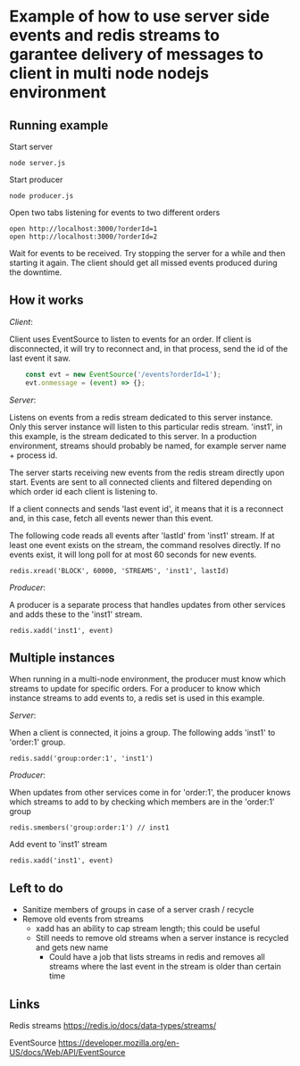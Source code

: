 # Example of how to use server side events and redis streams to garantee delivery of messages to client in multi node nodejs environment

## Running example

Start server

    node server.js

Start producer

    node producer.js

Open two tabs listening for events to two different orders

    open http://localhost:3000/?orderId=1
    open http://localhost:3000/?orderId=2

Wait for events to be received. Try stopping the server for a while and then starting it again. The client should get all missed events produced during the downtime.

## How it works

_Client_:

Client uses EventSource to listen to events for an order. If client is disconnected, it will try to reconnect and, in that process, send the id of the last event it saw.

```javascript
    const evt = new EventSource('/events?orderId=1');
    evt.onmessage = (event) => {};
```

_Server_:

Listens on events from a redis stream dedicated to this server instance. 
Only this server instance will listen to this particular redis stream. 'inst1', in this example, is the stream dedicated to this server. In a production environment, streams should probably be named, for example server name + process id.

The server starts receiving new events from the redis stream directly upon start. Events are sent to all connected clients and filtered depending on which order id each client is listening to.

If a client connects and sends 'last event id', it means that it is a reconnect and, in this case, fetch all events newer than this event.

The following code reads all events after 'lastId' from 'inst1' stream. If at least one event exists on the stream, the command resolves directly. If no events exist, it will long poll for at most 60 seconds for new events.

    redis.xread('BLOCK', 60000, 'STREAMS', 'inst1', lastId)

_Producer_:

A producer is a separate process that handles updates from other services and adds these to the 'inst1' stream.

    redis.xadd('inst1', event)

## Multiple instances

When running in a multi-node environment, the producer must know which streams to update for specific orders. For a producer to know which instance streams to add events to, a redis set is used in this example.

_Server_:

When a client is connected, it joins a group.
The following adds 'inst1' to 'order:1' group.

    redis.sadd('group:order:1', 'inst1')

_Producer_:

When updates from other services come in for 'order:1', the producer knows which streams to add to by checking which members are in the 'order:1' group

    redis.smembers('group:order:1') // inst1

Add event to 'inst1' stream

    redis.xadd('inst1', event)

##  Left to do

- Sanitize members of groups in case of a server crash / recycle
- Remove old events from streams
    - xadd has an ability to cap stream length; this could be useful
    - Still needs to remove old streams when a server instance is recycled and gets new name
        - Could have a job that lists streams in redis and removes all streams where the last event in the stream is older than certain time
        
## Links

Redis streams
https://redis.io/docs/data-types/streams/

EventSource
https://developer.mozilla.org/en-US/docs/Web/API/EventSource